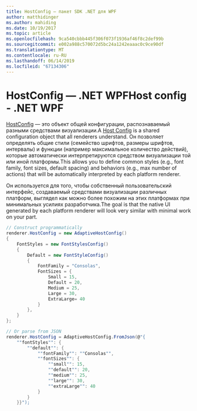 ```yaml
---
title: HostConfig — пакет SDK .NET для WPF
author: matthidinger
ms.author: mahiding
ms.date: 10/19/2017
ms.topic: article
ms.openlocfilehash: 9ca540cbbb445f306f073f1936af46f8c2def99b
ms.sourcegitcommit: e002a988c570072d5bc24a1242eaaac0c9ce90df
ms.translationtype: MT
ms.contentlocale: ru-RU
ms.lasthandoff: 06/14/2019
ms.locfileid: "67134306"
---
```

# <a name="host-config---net-wpf"></a><span data-ttu-id="46ee9-102">HostConfig — .NET WPF</span><span class="sxs-lookup"><span data-stu-id="46ee9-102">Host config - .NET WPF</span></span>

<span data-ttu-id="46ee9-103">[HostConfig](../../../rendering-cards/host-config.md) — это объект общей конфигурации, распознаваемый разными средствами визуализации.</span><span class="sxs-lookup"><span data-stu-id="46ee9-103">A [Host Config](../../../rendering-cards/host-config.md) is a shared configuration object that all renderers understand.</span></span> <span data-ttu-id="46ee9-104">Он позволяет определять общие стили (семейство шрифтов, размеры шрифтов, интервалы) и функции (например максимальное количество действий), которые автоматически интерпретируются средством визуализации той или иной платформы.</span><span class="sxs-lookup"><span data-stu-id="46ee9-104">This allows you to define common styles (e.g., font family, font sizes, default spacing) and behaviors (e.g., max number of actions) that will be automatically interpreted by each platform renderer.</span></span> 

<span data-ttu-id="46ee9-105">Он используется для того, чтобы собственный пользовательский интерфейс, создаваемый средствами визуализации различных платформ, выглядел как можно более похожим на этих платформах при минимальных усилиях разработчика.</span><span class="sxs-lookup"><span data-stu-id="46ee9-105">The goal is that the native UI generated by each platform renderer will look very similar with minimal work on your part.</span></span>

```csharp
// Construct programmatically
renderer.HostConfig = new AdaptiveHostConfig()
{
    FontStyles = new FontStylesConfig()
    {
        Default = new FontStyleConfig()
        {
            FontFamily = "Consolas",
            FontSizes = {
                Small = 15,
                Default = 20,
                Medium = 25,
                Large = 30,
                ExtraLarge= 40
            }
        },
    }
};

// Or parse from JSON
renderer.HostConfig = AdaptiveHostConfig.FromJson(@"{
    ""fontStyles"": {
        ""default"": {
            ""fontFamily"": ""Consolas"",
            ""fontSizes"": {
                ""small"": 15,
                ""default"": 20,
                ""medium"": 25,
                ""large"": 30,
                ""extraLarge"": 40
            }
        }
    }}");
```
